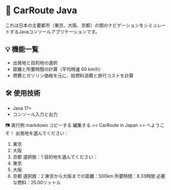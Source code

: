 # 🚗 CarRoute Java

これは日本の主要都市（東京、大阪、京都）の間のナビゲーションをシミュレートするJavaコンソールアプリケーションです。


## 💡 機能一覧

- 出発地と目的地の選択
- 距離と所要時間の計算（平均時速 60 km/h）
- 燃費とガソリン価格を元に、総燃料消費と旅行コストを計算

## 🛠 使用技術

- Java 17+
- コンソール入力と出力




📷 実行例
markdown
コピーする
編集する
 << CarRoute in Japan >> へようこそ！
出発地を選んでください：
1. 東京
2. 大阪
3. 京都
選択肢：1
目的地を選んでください：
1. 東京
2. 大阪
3. 京都
選択肢：2
東京から大阪までの距離：500km
所要時間：8.33時間
必要な燃料：25.00リットル
